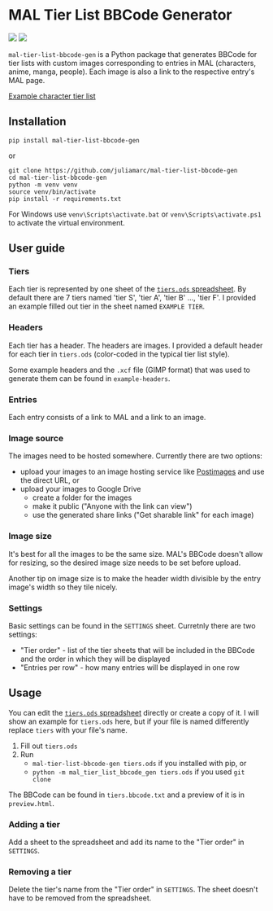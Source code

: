 # MAL Tier List BBCode Generator

![](https://github.com/juliamarc/mal-tier-list-bbcode-gen/actions/workflows/mal-tier-list-bbcode-gen.yaml/badge.svg)
![](https://img.shields.io/endpoint?url=https://gist.githubusercontent.com/juliamarc/0ef08769e202a6eb28e1a4fe176f7eb6/raw/coverage-badge.json)

`mal-tier-list-bbcode-gen` is a Python package that generates BBCode for
tier lists with custom images corresponding to entries in MAL (characters, anime, manga, people).
Each image is also a link to the respective entry's MAL page.

[Example character tier list](https://myanimelist.net/blog.php?eid=844887)

## Installation
```
pip install mal-tier-list-bbcode-gen
```
or
```
git clone https://github.com/juliamarc/mal-tier-list-bbcode-gen
cd mal-tier-list-bbcode-gen
python -m venv venv
source venv/bin/activate
pip install -r requirements.txt
```
For Windows use `venv\Scripts\activate.bat` or `venv\Scripts\activate.ps1` to activate the virtual environment.

## User guide
### Tiers
Each tier is represented by one sheet of the [`tiers.ods` spreadsheet](https://github.com/juliamarc/mal-tier-list-bbcode-gen/raw/main/tiers.ods).
By default there are 7 tiers named 'tier S', 'tier A', 'tier B' ..., 'tier F'.
I provided an example filled out tier in the sheet named `EXAMPLE TIER`.

### Headers
Each tier has a header.
The headers are images.
I provided a default header for each tier in `tiers.ods` (color-coded in the typical tier list style).

Some example headers and the `.xcf` file (GIMP format) that was used to generate them can be found in `example-headers`.

### Entries
Each entry consists of a link to MAL and a link to an image.

### Image source
The images need to be hosted somewhere.
Currently there are two options:
* upload your images to an image hosting service like [Postimages](https://postimages.org/) and use the direct URL, or
* upload your images to Google Drive
    - create a folder for the images
    - make it public ("Anyone with the link can view")
    - use the generated share links ("Get sharable link" for each image)

### Image size
It's best for all the images to be the same size.
MAL's BBCode doesn't allow for resizing, so the desired image size needs to be set before upload.

Another tip on image size is to make the header width divisible by the entry image's width so they tile nicely.

### Settings
Basic settings can be found in the `SETTINGS` sheet.
Curretnly there are two settings:
* "Tier order" - list of the tier sheets that will be included in the BBCode and the order in which they will be displayed
* "Entries per row" - how many entries will be displayed in one row

## Usage

You can edit the [`tiers.ods` spreadsheet](https://github.com/juliamarc/mal-tier-list-bbcode-gen/raw/main/tiers.ods) directly or create a copy of it.
I will show an example for `tiers.ods` here, but if your file is named differently replace `tiers` with your file's name.

1. Fill out `tiers.ods`
2. Run
    - `mal-tier-list-bbcode-gen tiers.ods` if you installed with pip, or
    - `python -m mal_tier_list_bbcode_gen tiers.ods` if you used `git clone`

The BBCode can be found in `tiers.bbcode.txt` and a preview of it is in `preview.html`.

### Adding a tier
Add a sheet to the spreadsheet and add its name to the "Tier order" in `SETTINGS`.

### Removing a tier
Delete the tier's name from the "Tier order" in `SETTINGS`.
The sheet doesn't have to be removed from the spreadsheet.
